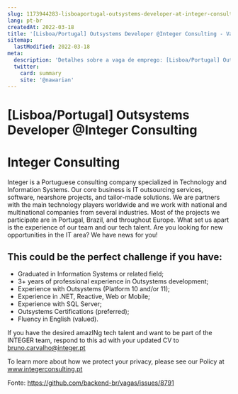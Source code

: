 ```yaml
---
slug: 1173944283-lisboaportugal-outsystems-developer-at-integer-consulting
lang: pt-br
createdAt: 2022-03-18
title: '[Lisboa/Portugal] Outsystems Developer @Integer Consulting - Vaga de Emprego'
sitemap:
  lastModified: 2022-03-18
meta:
  description: 'Detalhes sobre a vaga de emprego: [Lisboa/Portugal] Outsystems Developer @Integer Consulting'
  twitter:
    card: summary
    site: '@nawarian'
---
```


# [Lisboa/Portugal] Outsystems Developer @Integer Consulting

# Integer Consulting
Integer is a Portuguese consulting company specialized in Technology and Information Systems. Our core business is IT outsourcing services, software, nearshore projects, and tailor-made solutions. We are partners with the main technology players worldwide and we work with national and multinational companies from several industries. Most of the projects we participate are in Portugal, Brazil, and throughout Europe. What set us apart is the experience of our team and our tech talent.
Are you looking for new opportunities in the IT area? We have news for you!

## This could be the perfect challenge if you have:
- Graduated in Information Systems or related field;
- 3+ years of professional experience in Outsystems development;
- Experience with Outsystems (Platform 10 and/or 11);
- Experience in .NET, Reactive, Web or Mobile;
- Experience with SQL Server;
- Outsystems Certifications (preferred);
- Fluency in English (valued).

If you have the desired amazINg tech talent and want to be part of the INTEGER team, respond to this ad with your updated CV to bruno.carvalho@integer.pt

To learn more about how we protect your privacy, please see our Policy at www.integerconsulting.pt


Fonte: https://github.com/backend-br/vagas/issues/8791